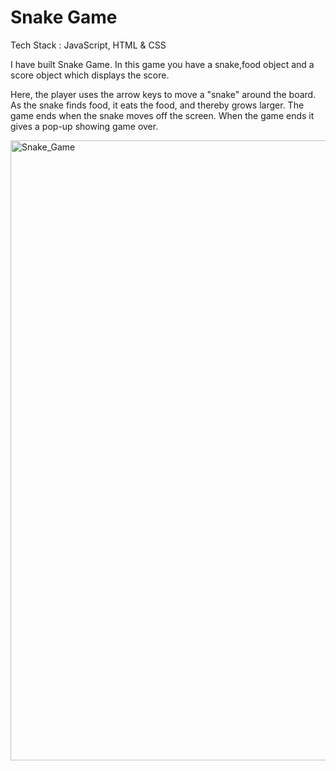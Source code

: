 # Snake Game

Tech Stack : JavaScript, HTML & CSS

I have built Snake Game.
In this game you have a snake,food object and a score object which displays the score. 

Here, the player uses the arrow keys to move a "snake" around the board. As the snake finds food, it eats the food, and thereby grows larger. 
The game ends when the snake moves off the screen. When the game ends it gives a pop-up showing game over.

<img width="992" alt="Snake_Game" src="https://user-images.githubusercontent.com/85777009/177028855-0779afc5-62ed-41b1-9e43-d7e2be47b64c.png">
